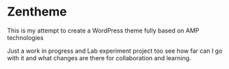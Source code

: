 # Zentheme

This is my attempt to create a WordPress theme fully based on AMP technologies


Just a work in progress and Lab experiment project too see how far can I go with it and what changes are there for collaboration and learning.